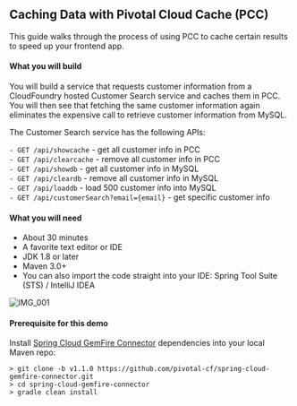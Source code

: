## Caching Data with Pivotal Cloud Cache (PCC)
This guide walks through the process of using PCC to cache certain results to speed up your frontend app.
  
  
#### What you will build
You will build a service that requests customer information from a CloudFoundry hosted Customer Search service and caches them in PCC. You will then see that fetching the same customer information again eliminates the expensive call to retrieve customer information from MySQL.

The Customer Search service has the following APIs:

`- GET /api/showcache`          - get all customer info in PCC  
`- GET /api/clearcache`         - remove all customer info in PCC  
`- GET /api/showdb`  	- get all customer info in MySQL  
`- GET /api/cleardb`         - remove all customer info in MySQL  
`- GET /api/loaddb`         - load 500 customer info into MySQL  
`- GET /api/customerSearch?email={email}`   - get specific customer info  
  
  
#### What you will need
- About 30 minutes
- A favorite text editor or IDE
- JDK 1.8 or later
- Maven 3.0+
- You can also import the code straight into your IDE: 
Spring Tool Suite (STS) / IntelliJ IDEA
  
  
![IMG_001](https://github.com/Pivotal-Field-Engineering/pad-pcc-demo/tree/master/images/IMG_001.png)



#### Prerequisite for this demo

Install [Spring Cloud GemFire Connector](https://github.com/pivotal-cf/spring-cloud-gemfire-connector/tree/v1.1.0) dependencies into your local Maven repo:
```
> git clone -b v1.1.0 https://github.com/pivotal-cf/spring-cloud-gemfire-connector.git  
> cd spring-cloud-gemfire-connector  
> gradle clean install  
```
